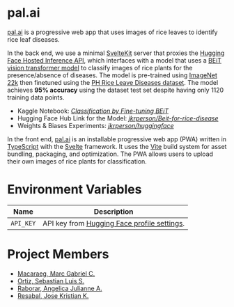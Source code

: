 # pal.ai

[pal.ai] is a progressive web app that uses images of rice leaves to identify rice leaf diseases.

In the back end, we use a minimal [SvelteKit] server that proxies the [Hugging Face Hosted Inference API], which interfaces with a model that uses a [BEiT vision transformer model][BEiT] to classify images of rice plants for the presence/absence of diseases. The model is pre-trained using [ImageNet 22k] then finetuned using the [PH Rice Leave Diseases dataset](https://www.kaggle.com/datasets/shrupyag001/philippines-rice-diseases). The model achieves **95% accuracy** using the dataset test set despite having only 1120 training data points.

[pal.ai]: https://palai.deno.dev/
[SvelteKit]: https://kit.svelte.dev/
[Hugging Face Hosted Inference API]: https://huggingface.co/docs/api-inference/index
[BEiT]: https://arxiv.org/pdf/2106.08254.pdf
[ImageNet 22k]: https://arxiv.org/pdf/1409.0575.pdf

-   Kaggle Notebook: [_Classification by Fine-tuning BEiT_](https://www.kaggle.com/code/josekristianresabal/classification-by-fine-tuning-beit)
-   Hugging Face Hub Link for the Model: [_jkrperson/Beit-for-rice-disease_](https://huggingface.co/jkrperson/Beit-for-rice-disease)
-   Weights & Biases Experiments: [_jkrperson/huggingface_](https://wandb.ai/jkrperson/huggingface/overview?workspace=user-jkrperson)

In the front end, [pal.ai] is an installable progressive web app (PWA) written in [TypeScript] with the [Svelte] framework. It uses the [Vite] build system for asset bundling, packaging, and optimization. The PWA allows users to upload their own images of rice plants for classification.

[Svelte]: https://svelte.dev/
[TypeScript]: https://www.typescriptlang.org/
[Vite]: https://vitejs.dev/

# Environment Variables

| **Name**  | **Description**                                                                       |
| --------- | ------------------------------------------------------------------------------------- |
| `API_KEY` | API key from [Hugging Face profile settings](https://huggingface.co/settings/tokens). |

# Project Members

-   [Macaraeg, Marc Gabriel C.](https://github.com/SporadicToast)
-   [Ortiz, Sebastian Luis S.](https://github.com/BastiDood)
-   [Raborar, Angelica Julianne A.](https://github.com/Anjellyrika)
-   [Resabal, Jose Kristian K.](https://github.com/jkrperson)
